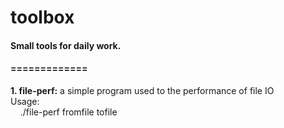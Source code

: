 # toolbox
<h4>
	Small tools for daily work.
</h4>
<h4>
	=============
</h4>
<p>
<B>1. file-perf:</B> a simple program used to the performance of file IO
<br />
Usage:
<br />
	&nbsp;&nbsp;&nbsp;&nbsp;./file-perf fromfile tofile
</p>
<br />
